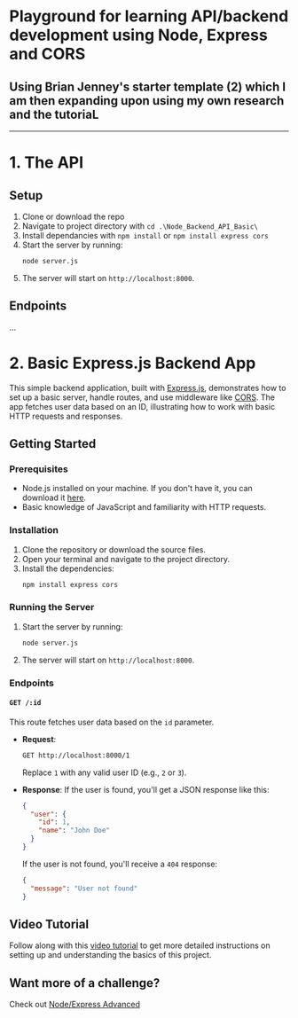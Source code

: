 # Playground for learning API/backend development using Node, Express and CORS

## Using Brian Jenney's starter template (2) which I am then expanding upon using my own research and the tutoriaL

---

# 1. The API

## Setup

1. Clone or download the repo
2. Navigate to project directory with `cd .\Node_Backend_API_Basic\`
3. Install dependancies with `npm install` or `npm install express cors`
4. Start the server by running:
   ```bash
   node server.js
   ```
5. The server will start on `http://localhost:8000`.

## Endpoints

...

# 2. Basic Express.js Backend App

This simple backend application, built with [Express.js](https://expressjs.com/), demonstrates how to set up a basic server, handle routes, and use middleware like [CORS](https://www.npmjs.com/package/cors). The app fetches user data based on an ID, illustrating how to work with basic HTTP requests and responses.

## Getting Started

### Prerequisites

- Node.js installed on your machine. If you don't have it, you can download it [here](https://nodejs.org/).
- Basic knowledge of JavaScript and familiarity with HTTP requests.

### Installation

1. Clone the repository or download the source files.
2. Open your terminal and navigate to the project directory.
3. Install the dependencies:
   ```bash
   npm install express cors
   ```

### Running the Server

1. Start the server by running:
   ```bash
   node server.js
   ```
2. The server will start on `http://localhost:8000`.

### Endpoints

#### `GET /:id`

This route fetches user data based on the `id` parameter.

- **Request**:

  ```bash
  GET http://localhost:8000/1
  ```

  Replace `1` with any valid user ID (e.g., `2` or `3`).

- **Response**:
  If the user is found, you'll get a JSON response like this:

  ```json
  {
    "user": {
      "id": 1,
      "name": "John Doe"
    }
  }
  ```

  If the user is not found, you'll receive a `404` response:

  ```json
  {
    "message": "User not found"
  }
  ```

## Video Tutorial

Follow along with this [video tutorial](https://youtu.be/9mU6Mnq9ZXY) to get more detailed instructions on setting up and understanding the basics of this project.

## Want more of a challenge?

Check out [Node/Express Advanced](https://github.com/CodeCoachJS/node_express_starter/)
